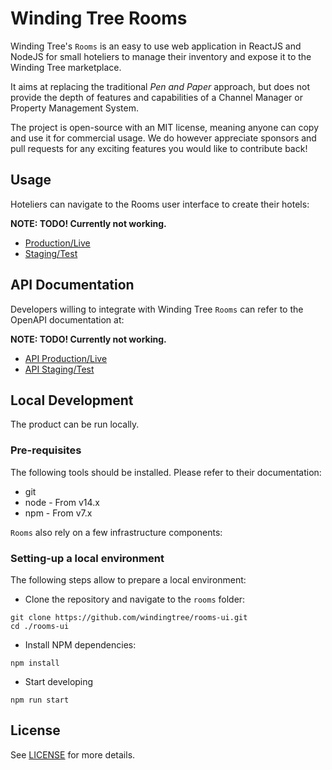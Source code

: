 # Winding Tree Rooms

Winding Tree's `Rooms` is an easy to use web application in ReactJS and NodeJS for small hoteliers to manage their inventory and expose it to the Winding Tree marketplace.

It aims at replacing the traditional *Pen and Paper* approach, but does not provide the depth of features and capabilities of a Channel Manager or Property Management System.

The project is open-source with an MIT license, meaning anyone can copy and use it for commercial usage. We do however appreciate sponsors and pull requests for any exciting features you would like to contribute back!

## Usage

Hoteliers can navigate to the Rooms user interface to create their hotels:

**NOTE: TODO! Currently not working.**

* [Production/Live](https://rooms.windingtree.com/)
* [Staging/Test](https://staging.rooms.windingtree.com/)

## API Documentation

Developers willing to integrate with Winding Tree `Rooms` can refer to the OpenAPI documentation at:

**NOTE: TODO! Currently not working.**

* [API Production/Live](https://rooms.windingtree.com/api/doc/)
* [API Staging/Test](https://staging.rooms.windingtree.com/api/doc)

## Local Development

The product can be run locally.

### Pre-requisites

The following tools should be installed. Please refer to their documentation:

* git
* node - From v14.x
* npm - From v7.x

`Rooms` also rely on a few infrastructure components:

### Setting-up a local environment

The following steps allow to prepare a local environment:

* Clone the repository and navigate to the `rooms` folder:

```shell
git clone https://github.com/windingtree/rooms-ui.git
cd ./rooms-ui
```

* Install NPM dependencies:

```shell
npm install
```

* Start developing

```shell
npm run start
```

## License

See [LICENSE](LICENSE) for more details.
